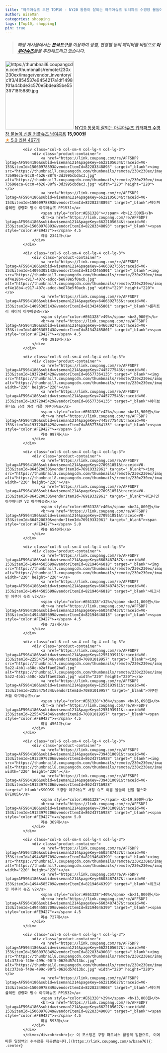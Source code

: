 ```yaml
---
title: "아쿠아슈즈 추천 TOP10 - NY20 통풍이 잘되는 아쿠아슈즈 워터파크 수영장 물놀이 신발 커플슈즈 남여공용"
author: WiseMan
categories: shopping
tags: [Top10, shopping]
pin: true
---
```


> ##### 해당 게시물에서는 [**분석도구**](https://itemscout.io/)를 이용하여 **성별**, **연령별** 등의 데이터를 바탕으로 [**아쿠아슈즈**](https://link.coupang.com/a/baae76)들을 추천해드리고 있습니다.
<div class="container"><div class="row">
            <div class="col-6 col-sm-4 col-lg-4 col-lg-3">
                <div class="product-container">
                    <a href="https://link.coupang.com/re/AFFSDP?lptag=AF5964186&subid=wiseman1214&pageKey=7412726131&traceid=V0-153&itemId=19210909868&vendorItemId=86327899394" target="_blank"><img src="https://thumbnail6.coupangcdn.com/thumbnails/remote/230x230ex/image/vendor_inventory/c1f3/4854537e9454217a1df1498f01a44bde3c570e5bdea85be553ff718f5889.jpg" alt="https://thumbnail6.coupangcdn.com/thumbnails/remote/230x230ex/image/vendor_inventory/c1f3/4854537e9454217a1df1498f01a44bde3c570e5bdea85be553ff718f5889.jpg" width="220" height="220"></a>
                    <a href="https://link.coupang.com/re/AFFSDP?lptag=AF5964186&subid=wiseman1214&pageKey=7412726131&traceid=V0-153&itemId=19210909868&vendorItemId=86327899394" target="_blank">NY20 통풍이 잘되는 아쿠아슈즈 워터파크 수영장 물놀이 신발 커플슈즈 남여공용</a>
                    <span style="color:#E61328"></span> <b>15,900원</b>
                    <br><a href="https://link.coupang.com/re/AFFSDP?lptag=AF5964186&subid=wiseman1214&pageKey=7412726131&traceid=V0-153&itemId=19210909868&vendorItemId=86327899394" target="_blank"><span style="color:#FE9427">★</span> 5.0
                    리뷰 467개</a>
                </div>
            </div>
            
            <div class="col-6 col-sm-4 col-lg-4 col-lg-3">
                <div class="product-container">
                    <a href="https://link.coupang.com/re/AFFSDP?lptag=AF5964186&subid=wiseman1214&pageKey=6622105634&traceid=V0-153&itemId=15060978893&vendorItemId=82283348893" target="_blank"><img src="https://thumbnail7.coupangcdn.com/thumbnails/remote/230x230ex/image/retail/images/3884384350757812-73698eca-8cc0-4b26-88f9-3d3995cbdac3.jpg" alt="https://thumbnail7.coupangcdn.com/thumbnails/remote/230x230ex/image/retail/images/3884384350757812-73698eca-8cc0-4b26-88f9-3d3995cbdac3.jpg" width="220" height="220"></a>
                    <a href="https://link.coupang.com/re/AFFSDP?lptag=AF5964186&subid=wiseman1214&pageKey=6622105634&traceid=V0-153&itemId=15060978893&vendorItemId=82283348893" target="_blank">페이퍼플레인 경량화 방수 아쿠아슈즈 PP1531</a>
                    <span style="color:#E61328"></span> <b>12,500원</b>
                    <br><a href="https://link.coupang.com/re/AFFSDP?lptag=AF5964186&subid=wiseman1214&pageKey=6622105634&traceid=V0-153&itemId=15060978893&vendorItemId=82283348893" target="_blank"><span style="color:#FE9427">★</span> 4.5
                    리뷰 2341개</a>
                </div>
            </div>
            
            <div class="col-6 col-sm-4 col-lg-4 col-lg-3">
                <div class="product-container">
                    <a href="https://link.coupang.com/re/AFFSDP?lptag=AF5964186&subid=wiseman1214&pageKey=6466392755&traceid=V0-153&itemId=14095305143&vendorItemId=81342465801" target="_blank"><img src="https://thumbnail7.coupangcdn.com/thumbnails/remote/230x230ex/image/retail/images/4621728325519838-ef4e18b4-c917-407c-adcc-be878e5f0acb.jpg" alt="https://thumbnail7.coupangcdn.com/thumbnails/remote/230x230ex/image/retail/images/4621728325519838-ef4e18b4-c917-407c-adcc-be878e5f0acb.jpg" width="220" height="220"></a>
                    <a href="https://link.coupang.com/re/AFFSDP?lptag=AF5964186&subid=wiseman1214&pageKey=6466392755&traceid=V0-153&itemId=14095305143&vendorItemId=81342465801" target="_blank">롤리트리 베이직 아쿠아슈즈</a>
                    <span style="color:#E61328">49%</span> <b>8,900원</b>
                    <br><a href="https://link.coupang.com/re/AFFSDP?lptag=AF5964186&subid=wiseman1214&pageKey=6466392755&traceid=V0-153&itemId=14095305143&vendorItemId=81342465801" target="_blank"><span style="color:#FE9427">★</span> 4.5
                    리뷰 3910개</a>
                </div>
            </div>
            
            <div class="col-6 col-sm-4 col-lg-4 col-lg-3">
                <div class="product-container">
                    <a href="https://link.coupang.com/re/AFFSDP?lptag=AF5964186&subid=wiseman1214&pageKey=7445777543&traceid=V0-153&itemId=19372045429&vendorItemId=86577364135" target="_blank"><img src="https://thumbnail7.coupangcdn.com/thumbnails/remote/230x230ex/image/vendor_inventory/58d1/3377eb910ce755bd3af2ae2675d77eb9081aebce79c404e2b07e9e32cbbb.png" alt="https://thumbnail7.coupangcdn.com/thumbnails/remote/230x230ex/image/vendor_inventory/58d1/3377eb910ce755bd3af2ae2675d77eb9081aebce79c404e2b07e9e32cbbb.png" width="220" height="220"></a>
                    <a href="https://link.coupang.com/re/AFFSDP?lptag=AF5964186&subid=wiseman1214&pageKey=7445777543&traceid=V0-153&itemId=19372045429&vendorItemId=86577364135" target="_blank">웨이브원더즈 남성 여성 커플 아쿠아슈즈</a>
                    <span style="color:#E61328">42%</span> <b>13,900원</b>
                    <br><a href="https://link.coupang.com/re/AFFSDP?lptag=AF5964186&subid=wiseman1214&pageKey=7445777543&traceid=V0-153&itemId=19372045429&vendorItemId=86577364135" target="_blank"><span style="color:#FE9427">★</span> 5.0
                    리뷰 997개</a>
                </div>
            </div>
            
            <div class="col-6 col-sm-4 col-lg-4 col-lg-3">
                <div class="product-container">
                    <a href="https://link.coupang.com/re/AFFSDP?lptag=AF5964186&subid=wiseman1214&pageKey=270951051&traceid=V0-153&itemId=864520030&vendorItemId=76919332961" target="_blank"><img src="https://thumbnail8.coupangcdn.com/thumbnails/remote/230x230ex/image/vendor_inventory/2a1d/5cb9fe636878141e89b0ce04c1e72d5e4e73caaf37ada4f9e0f3e4b36f5a.jpg" alt="https://thumbnail8.coupangcdn.com/thumbnails/remote/230x230ex/image/vendor_inventory/2a1d/5cb9fe636878141e89b0ce04c1e72d5e4e73caaf37ada4f9e0f3e4b36f5a.jpg" width="220" height="220"></a>
                    <a href="https://link.coupang.com/re/AFFSDP?lptag=AF5964186&subid=wiseman1214&pageKey=270951051&traceid=V0-153&itemId=864520030&vendorItemId=76919332961" target="_blank">위크나인 아쿠아나인 V2 아쿠아슈즈</a>
                    <span style="color:#E61328">40%</span> <b>24,800원</b>
                    <br><a href="https://link.coupang.com/re/AFFSDP?lptag=AF5964186&subid=wiseman1214&pageKey=270951051&traceid=V0-153&itemId=864520030&vendorItemId=76919332961" target="_blank"><span style="color:#FE9427">★</span> 5.0
                    리뷰 6540개</a>
                </div>
            </div>
            
            <div class="col-6 col-sm-4 col-lg-4 col-lg-3">
                <div class="product-container">
                    <a href="https://link.coupang.com/re/AFFSDP?lptag=AF5964186&subid=wiseman1214&pageKey=6603487437&traceid=V0-153&itemId=14944585699&vendorItemId=82194646818" target="_blank"><img src="https://thumbnail7.coupangcdn.com/thumbnails/remote/230x230ex/image/vendor_inventory/aeb3/70bcb24e2bbe3bb34f4766f9013cdf8157930573a6b6648b43adf45743e1.jpg" alt="https://thumbnail7.coupangcdn.com/thumbnails/remote/230x230ex/image/vendor_inventory/aeb3/70bcb24e2bbe3bb34f4766f9013cdf8157930573a6b6648b43adf45743e1.jpg" width="220" height="220"></a>
                    <a href="https://link.coupang.com/re/AFFSDP?lptag=AF5964186&subid=wiseman1214&pageKey=6603487437&traceid=V0-153&itemId=14944585699&vendorItemId=82194646818" target="_blank">위크나인 아쿠아 슈즈 v2</a>
                    <span style="color:#E61328">32%</span> <b>21,800원</b>
                    <br><a href="https://link.coupang.com/re/AFFSDP?lptag=AF5964186&subid=wiseman1214&pageKey=6603487437&traceid=V0-153&itemId=14944585699&vendorItemId=82194646818" target="_blank"><span style="color:#FE9427">★</span> 4.5
                    리뷰 727개</a>
                </div>
            </div>
            
            <div class="col-6 col-sm-4 col-lg-4 col-lg-3">
                <div class="product-container">
                    <a href="https://link.coupang.com/re/AFFSDP?lptag=AF5964186&subid=wiseman1214&pageKey=1255193911&traceid=V0-153&itemId=2255475434&vendorItemId=70801019957" target="_blank"><img src="https://thumbnail7.coupangcdn.com/thumbnails/remote/230x230ex/image/retail/images/2020/05/29/18/1/c18dfdb8-5a22-4bb1-a58c-b2affae62ba5.jpg" alt="https://thumbnail7.coupangcdn.com/thumbnails/remote/230x230ex/image/retail/images/2020/05/29/18/1/c18dfdb8-5a22-4bb1-a58c-b2affae62ba5.jpg" width="220" height="220"></a>
                    <a href="https://link.coupang.com/re/AFFSDP?lptag=AF5964186&subid=wiseman1214&pageKey=1255193911&traceid=V0-153&itemId=2255475434&vendorItemId=70801019957" target="_blank">아쿠런 커플 아쿠아슈즈</a>
                    <span style="color:#E61328">36%</span> <b>16,690원</b>
                    <br><a href="https://link.coupang.com/re/AFFSDP?lptag=AF5964186&subid=wiseman1214&pageKey=1255193911&traceid=V0-153&itemId=2255475434&vendorItemId=70801019957" target="_blank"><span style="color:#FE9427">★</span> 4.5
                    리뷰 4561개</a>
                </div>
            </div>
            
            <div class="col-6 col-sm-4 col-lg-4 col-lg-3">
                <div class="product-container">
                    <a href="https://link.coupang.com/re/AFFSDP?lptag=AF5964186&subid=wiseman1214&pageKey=7394310091&traceid=V0-153&itemId=19123979206&vendorItemId=86243716928" target="_blank"><img src="https://thumbnail8.coupangcdn.com/thumbnails/remote/230x230ex/image/vendor_inventory/677f/dedf2ffff121f65409a1a8c2c31bd42a14d2c1d8556ad924aec0e3ec7852.jpg" alt="https://thumbnail8.coupangcdn.com/thumbnails/remote/230x230ex/image/vendor_inventory/677f/dedf2ffff121f65409a1a8c2c31bd42a14d2c1d8556ad924aec0e3ec7852.jpg" width="220" height="220"></a>
                    <a href="https://link.coupang.com/re/AFFSDP?lptag=AF5964186&subid=wiseman1214&pageKey=7394310091&traceid=V0-153&itemId=19123979206&vendorItemId=86243716928" target="_blank">SSOOSS 초경량 아쿠아슈즈 서핑 슈즈 여름 물놀이 신발 헬스화 B7E0U5A</a>
                    <span style="color:#E61328"></span> <b>19,800원</b>
                    <br><a href="https://link.coupang.com/re/AFFSDP?lptag=AF5964186&subid=wiseman1214&pageKey=7394310091&traceid=V0-153&itemId=19123979206&vendorItemId=86243716928" target="_blank"><span style="color:#FE9427">★</span> 5.0
                    리뷰 369개</a>
                </div>
            </div>
            
            <div class="col-6 col-sm-4 col-lg-4 col-lg-3">
                <div class="product-container">
                    <a href="https://link.coupang.com/re/AFFSDP?lptag=AF5964186&subid=wiseman1214&pageKey=6603487437&traceid=V0-153&itemId=14944585709&vendorItemId=82194646399" target="_blank"><img src="https://thumbnail7.coupangcdn.com/thumbnails/remote/230x230ex/image/vendor_inventory/8955/338a4dd0b6cf95b4d400eeff1e0b4c5f770342354c3e90cb4bfbb722c037.jpg" alt="https://thumbnail7.coupangcdn.com/thumbnails/remote/230x230ex/image/vendor_inventory/8955/338a4dd0b6cf95b4d400eeff1e0b4c5f770342354c3e90cb4bfbb722c037.jpg" width="220" height="220"></a>
                    <a href="https://link.coupang.com/re/AFFSDP?lptag=AF5964186&subid=wiseman1214&pageKey=6603487437&traceid=V0-153&itemId=14944585709&vendorItemId=82194646399" target="_blank">위크나인 아쿠아 슈즈 v2</a>
                    <span style="color:#E61328">40%</span> <b>21,800원</b>
                    <br><a href="https://link.coupang.com/re/AFFSDP?lptag=AF5964186&subid=wiseman1214&pageKey=6603487437&traceid=V0-153&itemId=14944585709&vendorItemId=82194646399" target="_blank"><span style="color:#FE9427">★</span> 4.5
                    리뷰 727개</a>
                </div>
            </div>
            
            <div class="col-6 col-sm-4 col-lg-4 col-lg-3">
                <div class="product-container">
                    <a href="https://link.coupang.com/re/AFFSDP?lptag=AF5964186&subid=wiseman1214&pageKey=6622105627&traceid=V0-153&itemId=15060978849&vendorItemId=82283349008" target="_blank"><img src="https://thumbnail8.coupangcdn.com/thumbnails/remote/230x230ex/image/retail/images/3884444169591468-b1c373eb-f40e-499c-90f5-0626d57d13bc.jpg" alt="https://thumbnail8.coupangcdn.com/thumbnails/remote/230x230ex/image/retail/images/3884444169591468-b1c373eb-f40e-499c-90f5-0626d57d13bc.jpg" width="220" height="220"></a>
                    <a href="https://link.coupang.com/re/AFFSDP?lptag=AF5964186&subid=wiseman1214&pageKey=6622105627&traceid=V0-153&itemId=15060978849&vendorItemId=82283349008" target="_blank">페이퍼플레인 경량화 방수 아쿠아슈즈 PP1532</a>
                    <span style="color:#E61328">29%</span> <b>13,800원</b>
                    <br><a href="https://link.coupang.com/re/AFFSDP?lptag=AF5964186&subid=wiseman1214&pageKey=6622105627&traceid=V0-153&itemId=15060978849&vendorItemId=82283349008" target="_blank"><span style="color:#FE9427">★</span> 4.5
                    리뷰 593개</a>
                </div>
            </div>
            </div></div><br><br>[👉 이 포스팅은 쿠팡 파트너스 활동의 일환으로, 이에 따른 일정액의 수수료를 제공받습니다.](https://link.coupang.com/a/baae76){: .center}